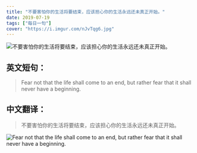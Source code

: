 ```yaml
---
title: "不要害怕你的生活将要结束，应该担心你的生活永远还未真正开始。"
date: 2019-07-19
tags: ["每日一句"]
cover: "https://i.imgur.com/nJvTqg6.jpg"
---
```


![不要害怕你的生活将要结束，应该担心你的生活永远还未真正开始。](https://i.imgur.com/Ydjermv.jpg)

## 英文短句：
> Fear not that the life shall come to an end, but rather fear that it shall never have a beginning.

<!--more-->

## 中文翻译：
> 不要害怕你的生活将要结束，应该担心你的生活永远还未真正开始。

![Fear not that the life shall come to an end, but rather fear that it shall never have a beginning.](https://i.imgur.com/ixKuIpU.jpg)

